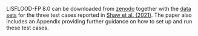LISFLOOD-FP 8.0 can be downloaded from [zenodo](https://zenodo.org/record/4073011#.YCrpMGj7Q2w) together with the [data sets](https://doi.org/10.5281/zenodo.4066824) for the three test cases reported in [Shaw et al. (2021)](https://gmd.copernicus.org/preprints/gmd-2020-340/). The paper also includes an Appendix providing further guidance on how to set up and run these test cases. 
